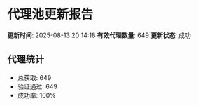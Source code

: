 # 代理池更新报告

**更新时间**: 2025-08-13 20:14:18
**有效代理数量**: 649
**更新状态**:  成功

## 代理统计
- 总获取: 649
- 验证通过: 649
- 成功率: 100%
